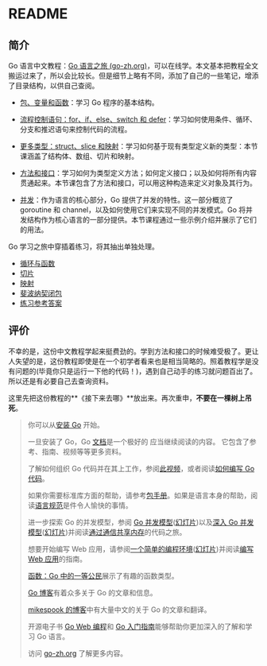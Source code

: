 # README

## 简介

Go 语言中文教程：[Go 语言之旅 (go-zh.org)](https://tour.go-zh.org/list)，可以在线学。本文基本把教程全文搬运过来了，所以会比较长。但是细节上略有不同，添加了自己的一些笔记，增添了目录结构，以供自己查阅。

- [包、变量和函数](A-tour-of-Go/Packages-variables-and-functions.md)：学习 Go 程序的基本结构。

- [流程控制语句：for、if、else、switch 和 defer](A-tour-of-Go/Flow-control-statements.md)：学习如何使用条件、循环、分支和推迟语句来控制代码的流程。

- [更多类型：struct、slice 和映射](A-tour-of-Go/Structs-slices-and-maps.md)：学习如何基于现有类型定义新的类型：本节课涵盖了结构体、数组、切片和映射。

- [方法和接口](A-tour-of-Go/Methods-and-interfaces.md)：学习如何为类型定义方法；如何定义接口；以及如何将所有内容贯通起来。本节课包含了方法和接口，可以用这种构造来定义对象及其行为。

- [并发](A-tour-of-Go/Concurrency.md)：作为语言的核心部分，Go 提供了并发的特性。这一部分概览了 goroutine 和 channel，以及如何使用它们来实现不同的并发模式。Go 将并发结构作为核心语言的一部分提供。本节课程通过一些示例介绍并展示了它们的用法。

Go 学习之旅中穿插着练习，将其抽出单独处理。

- [循环与函数](A-tour-of-Go/Exercise-loops-and-Functions.md)
- [切片](A-tour-of-Go/Exercise-slices.md)
- [映射](A-tour-of-Go/Exercise-maps.md)
- [斐波纳契闭包](A-tour-of-Go/Exercise-fibonaci-closure.md)
- [练习参考答案](A-tour-of-Go/Exercise-answer.md)

## 评价

不幸的是，这份中文教程学起来挺费劲的。学到方法和接口的时候难受极了。更让人失望的是，这份教程即使是在一个初学者看来也是相当简略的。照着教程学是没有问题的(毕竟你只是运行一下他的代码！)，遇到自己动手的练习就问题百出了。所以还是有必要自己去查询资料。

这里先把这份教程的**《接下来去哪》**放出来。再次重申，**不要在一棵树上吊死**。

> 你可以从[安装 Go](https://go-zh.org/doc/install/) 开始。
>
> 一旦安装了 Go，Go [文档](https://go-zh.org/doc/)是一个极好的 应当继续阅读的内容。 它包含了参考、指南、视频等等更多资料。
>
> 了解如何组织 Go 代码并在其上工作，参阅[此视频](https://www.youtube.com/watch?v=XCsL89YtqCs)，或者阅读[如何编写 Go 代码](https://go-zh.org/doc/code.html)。
>
> 如果你需要标准库方面的帮助，请参考[包手册](https://go-zh.org/pkg/)。如果是语言本身的帮助，阅读[语言规范](https://go-zh.org/ref/spec)是件令人愉快的事情。
>
> 进一步探索 Go 的并发模型，参阅 [Go 并发模型](https://www.youtube.com/watch?v=f6kdp27TYZs)([幻灯片](https://talks.go-zh.org/2012/concurrency.slide))以及[深入 Go 并发模型](https://www.youtube.com/watch?v=QDDwwePbDtw)([幻灯片](https://talks.go-zh.org/2013/advconc.slide))并阅读[通过通信共享内存](https://go-zh.org/doc/codewalk/sharemem/)的代码之旅。
>
> 想要开始编写 Web 应用，请参阅[一个简单的编程环境](https://vimeo.com/53221558)([幻灯片](https://talks.go-zh.org/2012/simple.slide))并阅读[编写 Web 应用](https://go-zh.org/doc/articles/wiki/)的指南。
>
> [函数：Go 中的一等公民](https://go-zh.org/doc/codewalk/functions/)展示了有趣的函数类型。
>
> [Go 博客](https://blog.go-zh.org/)有着众多关于 Go 的文章和信息。
>
> [mikespook 的博客](https://www.mikespook.com/tag/golang/)中有大量中文的关于 Go 的文章和翻译。
>
> 开源电子书 [Go Web 编程](https://github.com/astaxie/build-web-application-with-golang)和 [Go 入门指南](https://github.com/Unknwon/the-way-to-go_ZH_CN)能够帮助你更加深入的了解和学习 Go 语言。
>
> 访问 [go-zh.org](https://go-zh.org/) 了解更多内容。
